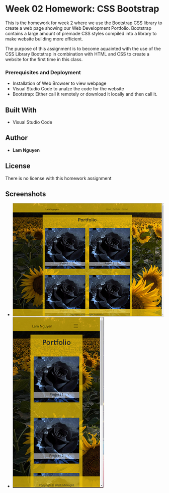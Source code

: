 # Week 02 Homework: CSS Bootstrap

This is the homework for week 2 where we use the Bootstrap CSS library to create a web page showing our Web Development Portfolio. Bootstrap contains a large amount of premade CSS styles compiled into a library to make website building more efficient.

The purpose of this assignment is to become aquainted with the use of the CSS Library Bootstrap in combination with HTML and CSS to create a website for the first time in this class.

### Prerequisites and Deployment

* Installation of Web Browser to view webpage
* Visual Studio Code to analze the code for the website
* Bootstrap: Either call it remotely or download it locally and then call it.

## Built With

* Visual Studio Code

## Author

* **Lam Nguyen**

## License

There is no license with this homework assignment

## Screenshots

* ![Portfolio image desktop sized](assets/images/Portfolio_01.PNG)
* ![portfolio image mobile sized](assets/images/Portfolio_02.PNG)
